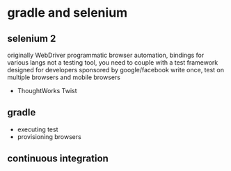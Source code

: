 gradle and selenium
===================
selenium 2
----------
originally WebDriver
programmatic browser automation, bindings for various langs
not a testing tool, you need to couple with a test framework
designed for developers
sponsored by google/facebook
write once, test on multiple browsers and mobile browsers

* ThoughtWorks Twist

gradle
------
* executing test
* provisioning browsers

continuous integration
----------------------

